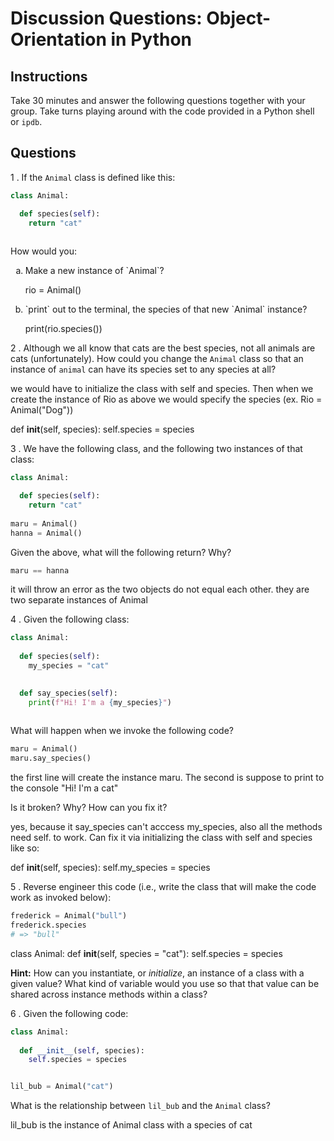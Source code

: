 # Discussion Questions: Object-Orientation in Python

## Instructions

Take 30 minutes and answer the following questions together with your group.
Take turns playing around with the code provided in a Python shell or `ipdb`.

## Questions

1 . If the `Animal` class is defined like this:

```python
class Animal:

  def species(self):
    return "cat"
  
```

How would you:

<ol type="a">
  <li>Make a new instance of `Animal`?</li>
  
  rio = Animal()

  <li>`print` out to the terminal, the species of that new `Animal` instance?</li>
  
  print(rio.species())

</ol>

2 . Although we all know that cats are the best species, not all animals are
cats (unfortunately). How could you change the `Animal` class so that an
instance of `animal` can have its species set to any species at all?

we would have to initialize the class with self and species. Then when we create the instance of Rio as above we would specify the species (ex. Rio = Animal("Dog"))

def __init__(self, species):
    self.species = species

3 . We have the following class, and the following two instances of that class:

```python
class Animal:

  def species(self):
    return "cat"
  
maru = Animal()
hanna = Animal()
```

Given the above, what will the following return? Why?

```python
maru == hanna
```

it will throw an error as the two objects do not equal each other. they are two separate instances of Animal

4 . Given the following class:

```python
class Animal:
  
  def species(self):
    my_species = "cat"
  

  def say_species(self):
    print(f"Hi! I'm a {my_species}") 
  
```

What will happen when we invoke the following code?

```python
maru = Animal()
maru.say_species()
```

the first line will create the instance maru. The second is suppose to  print to the console "Hi! I'm a cat"

Is it broken? Why? How can you fix it?

yes, because it say_species can't acccess my_species, also all the methods need self. to work. Can fix it via initializing the class with self and species like so:

def __init__(self, species):
    self.my_species = species

5 . Reverse engineer this code (i.e., write the class that will make the code
work as invoked below):

```python
frederick = Animal("bull")
frederick.species
# => "bull"
```

class Animal:
    def __init__(self, species = "cat"):
        self.species = species

**Hint:** How can you instantiate, or *initialize*, an instance of a class with
a given value? What kind of variable would you use so that that value can be
shared across instance methods within a class?

6 . Given the following code:

```python
class Animal:
  
  def __init__(self, species):
    self.species = species


lil_bub = Animal("cat")
```

What is the relationship between `lil_bub` and the `Animal` class?

lil_bub is the instance of Animal class with a species of cat